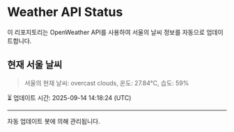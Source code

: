 
# Weather API Status

이 리포지토리는 OpenWeather API를 사용하여 서울의 날씨 정보를 자동으로 업데이트합니다.

## 현재 서울 날씨
> 서울의 현재 날씨: overcast clouds, 온도: 27.84°C, 습도: 59%

⏳ 업데이트 시간: 2025-09-14 14:18:24 (UTC)

---
자동 업데이트 봇에 의해 관리됩니다.
